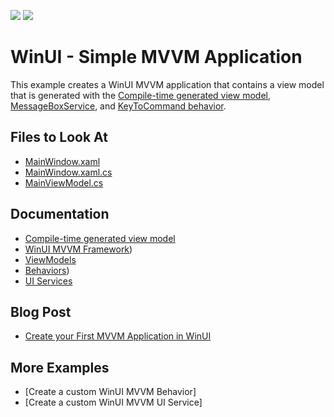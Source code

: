 <!-- default badges list -->
![](https://img.shields.io/endpoint?url=https://codecentral.devexpress.com/api/v1/VersionRange/499404716/22.1.2%2B)
[![](https://img.shields.io/badge/📖_How_to_use_DevExpress_Examples-e9f6fc?style=flat-square)](https://docs.devexpress.com/GeneralInformation/403183)
<!-- default badges end -->
<!--
A repository template for creating new examples.
-->

# WinUI - Simple MVVM Application

This example creates a WinUI MVVM application that contains a view model that is generated with the [Compile-time generated view model](https://docs.devexpress.com/WinUI/402937/mvvm/viewmodels?v=22.1#generated-view-models), [MessageBoxService](https://docs.devexpress.com/WinUI/DevExpress.WinUI.Core.MessageBoxService?v=22.1), and [KeyToCommand behavior](https://docs.devexpress.com/WinUI/DevExpress.WinUI.Core.KeyToCommand?v=22.1).

<!-- default file list -->

## Files to Look At

- [MainWindow.xaml](./CS/winui-simple-mvvm-application/SimpleMVVMApplication/Views/MainWindow.xaml)
- [MainWindow.xaml.cs](./CS/winui-simple-mvvm-application/SimpleMVVMApplication/Views/MainWindow.xaml.cs)
- [MainViewModel.cs](./CS/winui-simple-mvvm-application/SimpleMVVMApplication/Views/MainViewModel.cs)

<!-- default file list end --> 

## Documentation

- [Compile-time generated view model](https://docs.devexpress.com/WinUI/402937/mvvm/viewmodels?v=22.1#generated-view-models)
- [WinUI MVVM Framework](https://docs.devexpress.com/WinUI/102569/mvvm-framework?v=22.1))
- [ViewModels](https://docs.devexpress.com/WinUI/402937/mvvm/viewmodels?v=22.1)
- [Behaviors](https://docs.devexpress.com/WinUI/402936/mvvm/behaviors?v=22.1))
- [UI Services](https://docs.devexpress.com/WinUI/402940/mvvm/services?v=22.1)

## Blog Post

- [Create your First MVVM Application in WinUI](https://community.devexpress.com/blogs/wpf/archive/2022/05/30/create-your-first-mvvm-application-in-winui.aspx)

## More Examples

- [Create a custom WinUI MVVM Behavior]
- [Create a custom WinUI MVVM UI Service]
